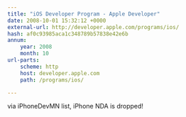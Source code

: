 ```yaml
---
title: "iOS Developer Program - Apple Developer"
date: 2008-10-01 15:32:12 +0000
external-url: http://developer.apple.com/programs/ios/
hash: af0c93985aca1c348789b57838e42e6b
annum:
    year: 2008
    month: 10
url-parts:
    scheme: http
    host: developer.apple.com
    path: /programs/ios/

---
```


via iPhoneDevMN list, iPhone NDA is dropped! 
